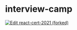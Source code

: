 # interview-camp

[![Edit react-cert-2021 (forked)](https://codesandbox.io/static/img/play-codesandbox.svg)](https://codesandbox.io/p/sandbox/react-cert-2021-forked-5fp7kz?workspaceId=ws_5EcDV5ZL6p7mKFCjHhkZFg)
